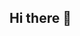 ## Hi there 👋

<!--
**60F10/60f10** is a ✨ _special_ ✨ repository because its `README.md` (this file) appears on your GitHub profile.

Here are some ideas to get you started:

- 🔭 I’m currently working on ... NOWHERE.
- 🌱 I’m currently learning ... how to use Visual Studio and Github.
- ⚡ Fun fact: ... Money dont buy happines.
